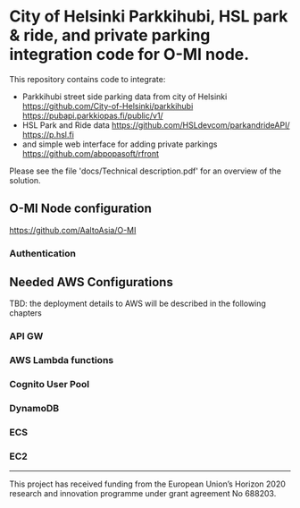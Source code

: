 # City of Helsinki Parkkihubi, HSL park & ride, and private parking integration code for O-MI node.

This repository contains code to integrate:

* Parkkihubi street side parking data from city of Helsinki https://github.com/City-of-Helsinki/parkkihubi https://pubapi.parkkiopas.fi/public/v1/
* HSL Park and Ride data https://github.com/HSLdevcom/parkandrideAPI/ https://p.hsl.fi
* and simple web interface for adding private parkings https://github.com/abpopasoft/rfront

Please see the file 'docs/Technical description.pdf' for an overview of the solution. 

## O-MI Node configuration

https://github.com/AaltoAsia/O-MI

### Authentication

## Needed AWS Configurations

TBD: the deployment details to AWS will be described in the following chapters

### API GW

### AWS Lambda functions

### Cognito User Pool

### DynamoDB

### ECS

### EC2


___
This project has received funding from the European Union’s Horizon 2020 research and innovation programme under grant agreement No 688203.
